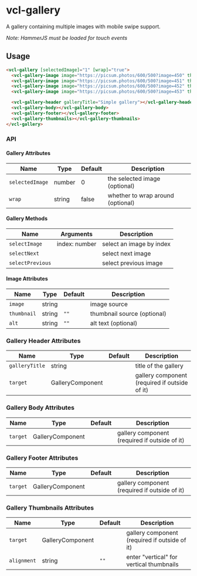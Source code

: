 # vcl-gallery

A gallery containing multiple images with mobile swipe support.

_Note: HammerJS must be loaded for touch events_

## Usage

```html
<vcl-gallery [selectedImage]="1" [wrap]="true">
  <vcl-gallery-image image="https://picsum.photos/600/500?image=450" thumbnail="https://picsum.photos/200/200?image=450" alt="Image 1"></vcl-gallery-image>
  <vcl-gallery-image image="https://picsum.photos/600/500?image=451" thumbnail="https://picsum.photos/200/200?image=451" alt="Image 2"></vcl-gallery-image>
  <vcl-gallery-image image="https://picsum.photos/600/500?image=452" thumbnail="https://picsum.photos/200/200?image=452" alt="Image 3"></vcl-gallery-image>
  <vcl-gallery-image image="https://picsum.photos/600/500?image=453" thumbnail="https://picsum.photos/200/200?image=453" alt="Image 4"></vcl-gallery-image>

  <vcl-gallery-header galleryTitle="Simple gallery"></vcl-gallery-header>
  <vcl-gallery-body></vcl-gallery-body>
  <vcl-gallery-footer></vcl-gallery-footer>
  <vcl-gallery-thumbnails></vcl-gallery-thumbnails>
</vcl-gallery>
```

### API

#### Gallery Attributes

Name            | Type    | Default  | Description
--------------- | ------- | -------- | ----------------------------------
`selectedImage` | number  | 0        | the selected image (optional)
`wrap`          | string  | false    | whether to wrap around (optional)

#### Gallery Methods

Name             | Arguments     | Description
---------------- | ------------- | -------------------------
`selectImage`    | index: number | select an image by index
`selectNext`     |               | select next image
`selectPrevious` |               | select previous image

#### Image Attributes

Name        | Type    | Default  | Description
----------- | ------- | -------- | ----------------------------
`image`     | string  |          | image source
`thumbnail` | string  | `""`     | thumbnail source (optional)
`alt`       | string  | `""`     | alt text (optional)

### Gallery Header Attributes

Name            | Type              | Default  | Description
--------------- | ----------------- | -------- | ---------------------
`galleryTitle`  | string            |          | title of the gallery
`target`       | GalleryComponent  |          | gallery component (required if outside of it)

### Gallery Body Attributes

Name            | Type              | Default  | Description
--------------- | ----------------- | -------- | ---------------------
`target`       | GalleryComponent  |          | gallery component (required if outside of it)

### Gallery Footer Attributes

Name            | Type              | Default  | Description
--------------- | ----------------- | -------- | ---------------------
`target`       | GalleryComponent  |          | gallery component (required if outside of it)

### Gallery Thumbnails Attributes

Name            | Type              | Default  | Description
--------------- | ----------------- | -------- | ---------------------
`target`        | GalleryComponent  |          | gallery component (required if outside of it)
`alignment`     | string            |  `""`    | enter "vertical" for vertical thumbnails
